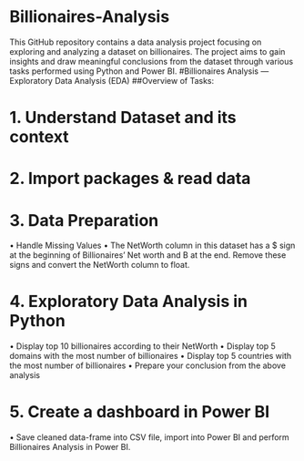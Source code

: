 # Billionaires-Analysis
This GitHub repository contains a data analysis project focusing on exploring and analyzing a dataset on billionaires. The project aims to gain insights and draw meaningful conclusions from the dataset through various tasks performed using Python and Power BI.
#Billionaires Analysis — Exploratory Data Analysis (EDA) 
##Overview of Tasks:

# 1.	Understand Dataset and its context

# 2.	Import packages & read data

# 3.	Data Preparation

•	Handle Missing Values
•	The NetWorth column in this dataset has a $ sign at the beginning of Billionaires’ Net worth and B at the end. Remove these signs and convert the NetWorth column to float.

# 4.	Exploratory Data Analysis in Python

•	Display top 10 billionaires according to their NetWorth
•	Display top 5 domains with the most number of billionaires
•	Display top 5 countries with the most number of billionaires
•	Prepare your conclusion from the above analysis

# 5.	Create a dashboard in Power BI

•	Save cleaned data-frame into CSV file, import into Power BI and perform Billionaires Analysis in Power BI.
